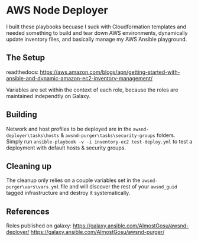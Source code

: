 # AWS Node Deployer
I built these playbooks becuase I suck with Cloudformation templates and needed something to build and tear down AWS environments, dynamically update inventory files, and basically manage my AWS Ansible playground. 

## The Setup
readthedocs: https://aws.amazon.com/blogs/apn/getting-started-with-ansible-and-dynamic-amazon-ec2-inventory-management/

Variables are set within the context of each role, because the roles are maintained independtly on Galaxy.

## Building
Network and host profiles to be deployed are in the `awsnd-deployer\tasks\hosts` & `awsnd-purger\tasks\security-groups` folders. Simply run `ansible-playbook -v -i inventory-ec2 test-deploy.yml` to test a deployment with default hosts & security groups.

## Cleaning up
The cleanup only relies on a couple variables set in the `awsnd-purger\vars\vars.yml` file and will discover the rest of your `awsnd_guid` tagged infrastructure and destroy it systematically. 

## References
Roles published on galaxy:
https://galaxy.ansible.com/AlmostGosu/awsnd-deployer/
https://galaxy.ansible.com/AlmostGosu/awsnd-purger/
